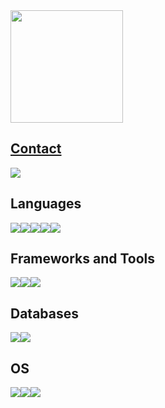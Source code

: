 <div>
  <a href="https://github.com/kaiosod">
  <img height="180em" src="https://github-readme-stats.vercel.app/api/top-langs/?username=kaiosod&layout=compact&langs_count=7&theme=merko"/>
</div>
 
 
## **Contact**

[<img src="https://img.shields.io/badge/linkedin-%230077B5.svg?&style=for-the-badge&logo=linkedin&logoColor=white" />](https://www.linkedin.com/in/kaiosod/) 

## **Languages**

<img src = "https://img.shields.io/badge/Python-14354C?style=for-the-badge&logo=python&logoColor=white" /><img src = "https://img.shields.io/badge/C-00599C?style=for-the-badge&logo=c&logoColor=white"/><img src = "https://img.shields.io/badge/HTML5-E34F26?style=for-the-badge&logo=html5&logoColor=white"/><img src = "https://img.shields.io/badge/CSS3-1572B6?style=for-the-badge&logo=css3&logoColor=white"/><img src = "https://img.shields.io/badge/JavaScript-F7DF1E?style=for-the-badge&logo=javascript&logoColor=black"/>

## **Frameworks and Tools**

<img src = "https://img.shields.io/badge/Bootstrap-563D7C?style=for-the-badge&logo=bootstrap&logoColor=white"/><img src = "https://img.shields.io/badge/Git-F05032?style=for-the-badge&logo=git&logoColor=white"/><img src = "https://img.shields.io/badge/GitHub-100000?style=for-the-badge&logo=github&logoColor=white"/>


## **Databases**

<img src = "https://img.shields.io/badge/MySQL-00000F?style=for-the-badge&logo=mysql&logoColor=white"/><img src = "https://img.shields.io/badge/SQLite-07405E?style=for-the-badge&logo=sqlite&logoColor=white"/>


## **OS**

<img src = "https://img.shields.io/badge/Windows-0078D6?style=for-the-badge&logo=windows&logoColor=white"/><img src = "https://img.shields.io/badge/Linux-FCC624?style=for-the-badge&logo=linux&logoColor=black"/><img src = "https://img.shields.io/badge/Ubuntu-E95420?style=for-the-badge&logo=ubuntu&logoColor=white"/>



